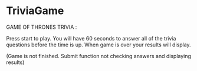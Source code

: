 # TriviaGame

GAME OF THRONES TRIVIA :

Press start to play. 
You will have 60 seconds to answer all of the trivia questions before the time is up.
When game is over your results will display. 

(Game is not finished. Submit function not checking answers and displaying results)
